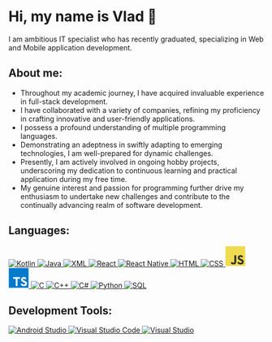 # Hi, my name is Vlad 👋

I am ambitious IT specialist who has recently graduated, specializing in Web and Mobile application development.

## About me:

- Throughout my academic journey, I have acquired invaluable experience in full-stack development.
- I have collaborated with a variety of companies, refining my proficiency in crafting innovative and user-friendly applications.
- I possess a profound understanding of multiple programming languages.
- Demonstrating an adeptness in swiftly adapting to emerging technologies, I am well-prepared for dynamic challenges.
- Presently, I am actively involved in ongoing hobby projects, underscoring my dedication to continuous learning and practical application during my free time.
- My genuine interest and passion for programming further drive my enthusiasm to undertake new challenges and contribute to the continually advancing realm of software development.

## Languages:

<p align="left">
  <a href="https://kotlinlang.org/" target="_blank" rel="noreferrer">
    <img src="https://uxwing.com/wp-content/themes/uxwing/download/brands-and-social-media/kotlin-programming-language-icon.png" alt="Kotlin" width="40px" height="40px" />
  </a>
  <a href="https://www.java.com/en/" target="_blank" rel="noreferrer">
    <img src="https://uxwing.com/wp-content/themes/uxwing/download/brands-and-social-media/java-programming-language-icon.png" alt="Java" width="40px" height="40px" />
  </a>
  <a href="https://www.xml.com/" target="_blank" rel="noreferrer">
    <img src="https://uxwing.com/wp-content/themes/uxwing/download/file-and-folder-type/file-xml-color-red-icon.png" alt="XML" width="40px" height="40px" />
  </a>
  <a href="https://react.dev/" target="_blank" rel="noreferrer">
    <img src="https://uxwing.com/wp-content/themes/uxwing/download/brands-and-social-media/react-js-icon.png" alt="React" width="40px" height="40px" />
  </a>
  <a href="https://reactnative.dev/" target="_blank" rel="noreferrer">
    <img src="https://uxwing.com/wp-content/themes/uxwing/download/brands-and-social-media/react-native-app-icon.png" alt="React Native" width="40px" height="40px" />
  </a>
  <a href="https://html.com/" target="_blank" rel="noreferrer">
    <img src="https://uxwing.com/wp-content/themes/uxwing/download/brands-and-social-media/html-icon.png" alt="HTML" width="40px" height="40px" />
  </a>
  <a href="https://www.w3.org/Style/CSS/Overview.en.html" target="_blank" rel="noreferrer">
    <img src="https://uxwing.com/wp-content/themes/uxwing/download/brands-and-social-media/css-icon.png" alt="CSS" width="40px" height="40px" />
  </a>
  <a href="https://developer.mozilla.org/en-US/docs/Web/JavaScript" target="_blank" rel="noreferrer">
    <img src="https://raw.githubusercontent.com/devicons/devicon/master/icons/javascript/javascript-original.svg" alt="JavaScript" width="40px" height="40px" />
  </a>
  <a href="https://www.typescriptlang.org/" target="_blank" rel="noreferrer">
    <img src="https://raw.githubusercontent.com/devicons/devicon/master/icons/typescript/typescript-original.svg" alt="TypeScript" width="40px" height="40px" />
  </a>
  <a href="https://www.cprogramming.com/" target="_blank" rel="noreferrer">
    <img src="https://uxwing.com/wp-content/themes/uxwing/download/brands-and-social-media/c-program-icon.png" alt="C" width="40px" height="40px" />
  </a>
  <a href="https://www.cprogramming.com/" target="_blank" rel="noreferrer">
    <img src="https://uxwing.com/wp-content/themes/uxwing/download/brands-and-social-media/c-plus-plus-programming-language-icon.png" alt="C++" width="40px" height="40px" />
  </a>
  <a href="https://learn.microsoft.com/en-us/dotnet/csharp/tour-of-csharp/" target="_blank" rel="noreferrer">
    <img src="https://uxwing.com/wp-content/themes/uxwing/download/brands-and-social-media/c-sharp-programming-language-icon.png" alt="C#" width="40px" height="40px" />
  </a>
  <a href="https://www.python.org/" target="_blank" rel="noreferrer">
    <img src="https://uxwing.com/wp-content/themes/uxwing/download/brands-and-social-media/python-programming-language-icon.png" alt="Python" width="40px" height="40px" />
  </a>
  <a href="https://www.microsoft.com/en-us/sql-server/sql-server-downloads" target="_blank" rel="noreferrer">
    <img src="https://uxwing.com/wp-content/themes/uxwing/download/web-app-development/database-icon.png" alt="SQL" width="40px" height="40px" />
  </a>
 </p>


## Development Tools:

<p align="left">
  <a href="https://developer.android.com/studio" target="_blank" rel="noreferrer">
    <img src="https://upload.wikimedia.org/wikipedia/commons/thumb/5/55/Android_Studio_Logo_%282023%29.svg/1024px-Android_Studio_Logo_%282023%29.svg.png" alt="Android Studio" width="40px" height="40px" />
  </a>
  <a href="https://visualstudio.microsoft.com/" target="_blank" rel="noreferrer">
    <img src="https://uxwing.com/wp-content/themes/uxwing/download/brands-and-social-media/visual-studio-code-icon.png" alt="Visual Studio Code" width="40px" height="40px" />
  </a>
  <a href="https://visualstudio.microsoft.com/" target="_blank" rel="noreferrer">
    <img src="https://icons.iconarchive.com/icons/dakirby309/simply-styled/256/Microsoft-Visual-Studio-icon.png" alt="Visual Studio" width="40px" height="40px" />
  </a>
 </p>


<!--
**GudokVlad-Pilot/GudokVlad-Pilot** is a ✨ _special_ ✨ repository because its `README.md` (this file) appears on your GitHub profile.

Here are some ideas to get you started:

- 🔭 I’m currently working on ...
- 🌱 I’m currently learning ...
- 👯 I’m looking to collaborate on ...
- 🤔 I’m looking for help with ...
- 💬 Ask me about ...
- 📫 How to reach me: ...
- 😄 Pronouns: ...
- ⚡ Fun fact: ...
-->
